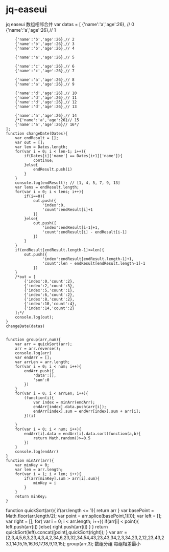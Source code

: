 # jq-easeui
jq easeui
数组相邻合并
var datas = [
		{'name':'a','age':26}, // 0
		{'name':'a','age':26},// 1

		{'name':'b','age':26},// 2
		{'name':'b','age':26},// 3
		{'name':'b','age':26},// 4

		{'name':'a','age':26},// 5

		{'name':'c','age':26},// 6
		{'name':'c','age':26},// 7

		{'name':'a','age':26},// 8
		{'name':'a','age':26},// 9

		{'name':'d','age':26},// 10
		{'name':'d','age':26},// 11
		{'name':'d','age':26},// 12
		{'name':'d','age':26},// 13

		{'name':'a','age':26},// 14
		/*{'name':'a','age':26}// 15
		{'name':'a','age':26}// 16*/
	];
	function changeDate(Dates){
		var endResult = [];
		var out = [];
		var len = Dates.length;
		for(var i = 0; i < len-1; i++){
			if(Dates[i]['name'] == Dates[i+1]['name']){
				continue;
			}else{
				endResult.push(i)
			}
		}
		console.log(endResult); // [1, 4, 5, 7, 9, 13]
		var lens = endResult.length;
		for(var i = 0; i < lens; i++){
			if(i==0){
				out.push({
					'index':0,
					'count':endResult[i]+1
				})
			}else{
				out.push({
					'index':endResult[i-1]+1,
					'count':endResult[i] - endResult[i-1]
				})
			}
		}
		if(endResult[endResult.length-1]<=len){
			out.push({
					'index':endResult[endResult.length-1]+1,
					'count':len - endResult[endResult.length-1]-1
				})
		}
		/*out = [
			{'index':0,'count':2},
			{'index':2,'count':3},
			{'index':5,'count':1},
			{'index':6,'count':2},
			{'index':8,'count':2},
			{'index':10,'count':4},
			{'index':14,'count':2}
		];*/
		console.log(out);
	}
	changeDate(datas)
	
	
	function group(arr,num){
		var arr = quickSort(arr);
		arr = arr.reverse();
		console.log(arr)
		var endArr = [];
		var arrLen = arr.length;
		for(var i = 0; i < num; i++){
			endArr.push({
				'data':[],
				'sum':0
			})
		}
		for(var i = 0; i < arrLen; i++){
			(function(i){
				var index = minArr(endArr);
				endArr[index].data.push(arr[i]);
				endArr[index].sum = endArr[index].sum + arr[i];
			})(i)
			
		}
		for(var i = 0; i < num; i++){
			endArr[i].data = endArr[i].data.sort(function(a,b){
				return Math.random()>=0.5
			})
		}
		console.log(endArr)
	}
	function minArr(arr){
		var minKey = 0;
		var len = arr.length;
		for(var i = 1; i < len; i++){
			if(arr[minKey].sum > arr[i].sum){
				minKey = i
			}
		}
		return minKey;
	}

function quickSort(arr){
	if(arr.length <= 1){
		return arr
	}
	var basePoint = Math.floor(arr.length/2);
	var point = arr.splice(basePoint,1)[0];
	var left = [];
	var right = [];
	for( var i = 0; i < arr.length; i++){
		if(arr[i] < point){
			left.push(arr[i])
		}else{
			right.push(arr[i])
		}
	}
	return quickSort(left).concat([point],quickSort(right));
}
var arr = [2,3,4,5,6,3,23,4,3,4,2,34,6,23,32,34,54,43,23,43,34,2,3,34,23,2,12,23,43,23,1,14,15,15,16,16,17,18,9,13,15];
group(arr,3);
数组分组 每组相差最小
